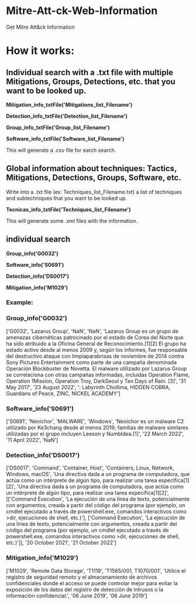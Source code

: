 # Mitre-Att-ck-Web-Information
Get Mitre Att&amp;ck Information 

# How it works: 

## Individual search with a .txt file with multiple Mitigations, Groups, Detections, etc. that you want to be looked up.


<b>Mitigation_info_txtFile('Mitigations_list_Filename')</b>

<b>Detection_info_txtFile('Detection_list_Filename')</b>

<b>Group_info_txtFile('Group_list_Filename')</b>

<b>Software_info_txtFile('Software_list_Filename')</b>

This will generate a .csv file for earch search. 

## Global information about techniques: Tactics, Mitigations, Detections, Groups, Software, etc.

Write into a .txt file (ex: Techniques_list_Filename.txt) a list of techniques and subtechniques that you want to be looked up.

<b>Tecnicas_info_txtFile('Techniques_list_Filename')</b>

This will generate some .xml files with the information. 

## individual search

<b>Group_info('G0032')</b>

<b>Software_info('S0691')</b>

<b>Detection_info('DS0017')</b>

<b>Mitigation_info('M1029')</b>

### Example:


### Group_info('G0032') ###
['G0032', 'Lazarus Group', 'NaN', 'NaN', 'Lazarus Group es un grupo de amenazas cibernéticas patrocinado por el estado de Corea del Norte que ha sido atribuido a la Oficina General de Reconocimiento.[1][2] El grupo ha estado activo desde al menos 2009 y, según los informes, fue responsable del destructivo ataque con limpiaparabrisas de noviembre de 2014 contra Sony Pictures Entertainment como parte de una campaña denominada Operación Blockbuster de Novetta. El malware utilizado por Lazarus Group se correlaciona con otras campañas informadas, incluidas Operation Flame, Operation 1Mission, Operation Troy, DarkSeoul y Ten Days of Rain. [3]', '31 May 2017', '23 August 2022', ': Labyrinth Chollima, HIDDEN COBRA, Guardians of Peace, ZINC, NICKEL ACADEMY']

### Software_info('S0691') ###
['S0691', 'Neoichor', 'MALWARE', 'Windows', 'Neoichor es un malware C2 utilizado por Ke3chang desde al menos 2019; familias de malware similares utilizadas por el grupo incluyen Leeson y Numbldea.[1]', '22 March 2022', '11 April 2022', 'NaN']

### Detection_info('DS0017') ###
['DS0017', 'Command', 'Container, Host', 'Containers, Linux, Network, Windows, macOS', 'Una directiva dada a un programa de computadora, que actúa como un intérprete de algún tipo, para realizar una tarea específica[1][2]', 'Una directiva dada a un programa de computadora, que actúa como un intérprete de algún tipo, para realizar una tarea específica[1][2]', [['Command Execution', 'La ejecución de una línea de texto, potencialmente con argumentos, creada a partir del código del programa (por ejemplo, un cmdlet ejecutado a través de powershell.exe, comandos interactivos como &gt;dir, ejecuciones de shell, etc.)'], ['Command Execution', 'La ejecución de una línea de texto, potencialmente con argumentos, creada a partir del código del programa (por ejemplo, un cmdlet ejecutado a través de powershell.exe, comandos interactivos como &gt;dir, ejecuciones de shell, etc.)']], '20 October 2021', '21 October 2022']

### Mitigation_info('M1029') ###  
['M1029', 'Remote Data Storage', 'T1119', 'T1565/001, T1070/001', 'Utilice el registro de seguridad remoto y el almacenamiento de archivos confidenciales donde el acceso se puede controlar mejor para evitar la exposición de los datos del registro de detección de intrusos o la información confidencial.', '06 June 2019', '06 June 2019']

